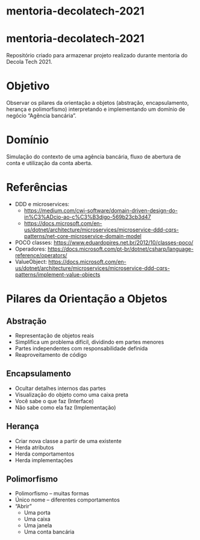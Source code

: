 # mentoria-decolatech-2021
# mentoria-decolatech-2021
Repositório criado para armazenar projeto realizado durante mentoria do Decola Tech 2021.

# Objetivo
Observar os pilares da orientação a objetos (abstração, encapsulamento, herança e polimorfismo) interpretando e implementando um domínio de negócio “Agência bancária”.

# Domínio
Simulação do contexto de uma agência bancária, fluxo de abertura de conta e utilização da conta aberta.

# Referências
- DDD e microservices:
  - https://medium.com/cwi-software/domain-driven-design-do-in%C3%ADcio-ao-c%C3%B3digo-569b23cb3d47
  - https://docs.microsoft.com/en-us/dotnet/architecture/microservices/microservice-ddd-cqrs-patterns/net-core-microservice-domain-model
- POCO classes: https://www.eduardopires.net.br/2012/10/classes-poco/
- Operadores: https://docs.microsoft.com/pt-br/dotnet/csharp/language-reference/operators/
- ValueObject: https://docs.microsoft.com/en-us/dotnet/architecture/microservices/microservice-ddd-cqrs-patterns/implement-value-objects

# Pilares da Orientação a Objetos
## Abstração
- Representação de objetos reais
-	Simplifica um problema difícil, dividindo em partes menores
-	Partes independentes com responsabilidade definida
-	Reaproveitamento de código

## Encapsulamento 
-	Ocultar detalhes internos das partes
-	Visualização do objeto como uma caixa preta
-	Você sabe o que faz (Interface)
-	Não sabe como ela faz (Implementação)

## Herança
-	Criar nova classe a partir de uma existente
-	Herda atributos
-	Herda comportamentos
-	Herda implementações

## Polimorfismo
-	Polimorfismo – muitas formas
-	Único nome – diferentes comportamentos
- “Abrir”
   - Uma porta
   - Uma caixa
   - Uma janela
   - Uma conta bancária
